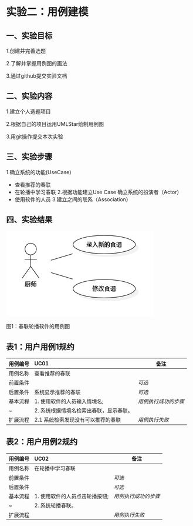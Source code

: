 # 实验二：用例建模

## 一、实验目标
1.创建并完善选题

2.了解并掌握用例图的画法

3.通过github提交实验文档

## 二、实验内容
1.建立个人选题项目

2.根据自己的项目运用UMLStar绘制用例图

3.用git操作提交本次实验

## 三、实验步骤
1.确立系统的功能(UseCase)
 - 查看推荐的春联
 - 在轮播中学习春联
 2.根据功能建立Use Case
 确立系统的扮演者（Actor）
 - 使用软件的人员
 3.建立之间的联系（Association）

## 四、实验结果

 ![用例图](./lab02UseCaseDiagram.png)

图1：春联轮播软件的用例图

## 表1：用户用例1规约
用例编号  | UC01 | 备注  
-|:-|-  
用例名称  | 查看推荐的春联  |   
前置条件  |  | *可选*   
后置条件  |    系统显示推荐的春联   | *可选*   
基本流程  | 1. 使用软件的人员输入情境名;  |*用例执行成功的步骤*    
~| 2. 系统根据情境名检索出春联，显示春联。  |  
扩展流程  | 2.1 系统检索发现没有可以推荐的春联   |*用例执行失败* 
## 表2：用户用例2规约
用例编号  | UC02 | 备注  
-|:-|-  
用例名称  | 在轮播中学习春联  |   
前置条件  |  | *可选*   
后置条件  |  | *可选*   
基本流程  | 1. 使用软件的人员点击轮播按钮;  |*用例执行成功的步骤*    
~| 2. 系统轮播春联。  |  
扩展流程  | |*用例执行失败* 